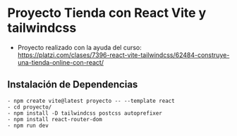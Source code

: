 # Proyecto Tienda con React Vite y tailwindcss 
- Proyecto realizado con la ayuda del curso: https://platzi.com/clases/7396-react-vite-tailwindcss/62484-construye-una-tienda-online-con-react/
## Instalación de Dependencias
~~~
- npm create vite@latest proyecto -- --template react
- cd proyecto/
- npm install -D tailwindcss postcss autoprefixer
- npm install react-router-dom
- npm run dev
~~~